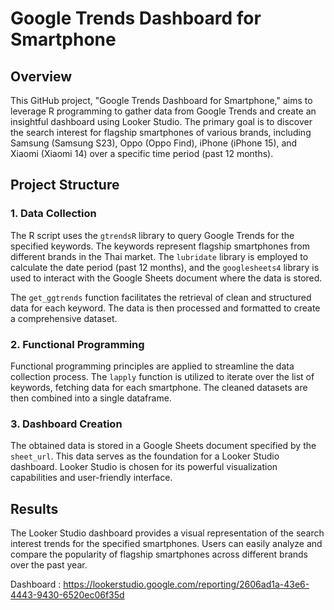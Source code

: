 # Google Trends Dashboard for Smartphone

## Overview

This GitHub project, "Google Trends Dashboard for Smartphone," aims to leverage R programming to gather data from Google Trends and create an insightful dashboard using Looker Studio. The primary goal is to discover the search interest for flagship smartphones of various brands, including Samsung (Samsung S23), Oppo (Oppo Find), iPhone (iPhone 15), and Xiaomi (Xiaomi 14) over a specific time period (past 12 months).

## Project Structure

### 1. Data Collection

The R script uses the `gtrendsR` library to query Google Trends for the specified keywords. The keywords represent flagship smartphones from different brands in the Thai market. The `lubridate` library is employed to calculate the date period (past 12 months), and the `googlesheets4` library is used to interact with the Google Sheets document where the data is stored.

The `get_ggtrends` function facilitates the retrieval of clean and structured data for each keyword. The data is then processed and formatted to create a comprehensive dataset.

### 2. Functional Programming

Functional programming principles are applied to streamline the data collection process. The `lapply` function is utilized to iterate over the list of keywords, fetching data for each smartphone. The cleaned datasets are then combined into a single dataframe.

### 3. Dashboard Creation

The obtained data is stored in a Google Sheets document specified by the `sheet_url`. This data serves as the foundation for a Looker Studio dashboard. Looker Studio is chosen for its powerful visualization capabilities and user-friendly interface.

## Results
The Looker Studio dashboard provides a visual representation of the search interest trends for the specified smartphones. Users can easily analyze and compare the popularity of flagship smartphones across different brands over the past year.

Dashboard : https://lookerstudio.google.com/reporting/2606ad1a-43e6-4443-9430-6520ec06f35d
